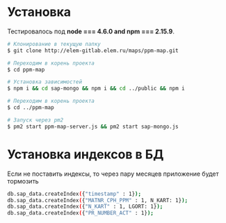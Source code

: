 # Установка
Тестировалось под **node === 4.6.0 and npm === 2.15.9**.

```bash
# Клонирование в текущую папку
$ git clone http://elem-gitlab.elem.ru/maps/ppm-map.git

# Переходим в корень проекта
$ cd ppm-map

# Установка зависимостей
$ npm i && cd sap-mongo && npm i && cd ../public && npm i

# Переходим в корень проекта
$ cd ../ppm-map

# Запуск через pm2
$ pm2 start ppm-map-server.js && pm2 start sap-mongo.js 
```

# Установка индексов в БД
Если не поставить индексы, то через пару месяцев приложение будет тормозить

```bash
db.sap_data.createIndex({"timestamp" : 1});
db.sap_data.createIndex({"MATNR_CPH_PPM" : 1, N_KART: 1});
db.sap_data.createIndex({"N_KART" : 1, LGORT: 1});
db.sap_data.createIndex({"PR_NUMBER_ACT" : 1});
```